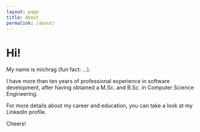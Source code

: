 ```yaml
---
layout: page
title: About
permalink: /about/
---
```


# Hi!

My name is michrag (fun fact: ...).

I have more than ten years of professional experience in software development, after having obtained a M.Sc. and B.Sc. in Computer Science Engineering.

For more details about my career and education, you can take a look at my LinkedIn profile.

Cheers!
